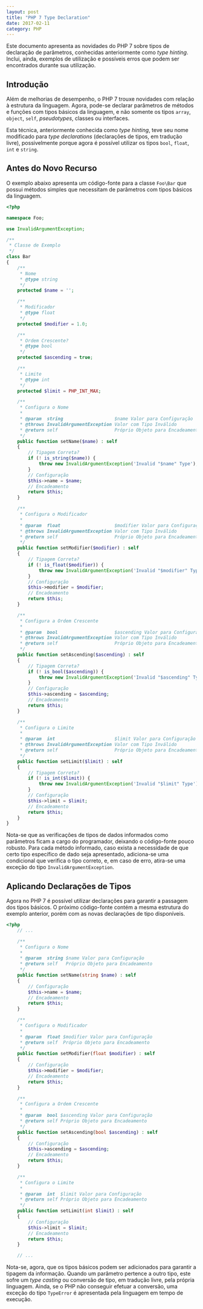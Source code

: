 ```yaml
---
layout: post
title: "PHP 7 Type Declaration"
date: 2017-02-11
category: PHP
---
```


Este documento apresenta as novidades do PHP 7 sobre tipos de declaração de parâmetros, conhecidas anteriormente como _type hinting_. Inclui, ainda, exemplos de utilização e possíveis erros que podem ser encontrados durante sua utilização.

## Introdução

Além de melhorias de desempenho, o PHP 7 trouxe novidades com relação à estrutura da linguagem. Agora, pode-se declarar parâmetros de métodos e funções com tipos básicos da linguagem, e não somente os tipos `array`, `object`, `self`, _pseudotypes_, classes ou interfaces.

Esta técnica, anteriormente conhecida como _type hinting_, teve seu nome modificado para _type declarations_ (declarações de tipos, em tradução livre), possivelmente porque agora é possível utilizar os tipos `bool`, `float`, `int` e `string`.

## Antes do Novo Recurso

O exemplo abaixo apresenta um código-fonte para a classe `Foo\Bar` que possui métodos simples que necessitam de parâmetros com tipos básicos da linguagem.

```php
<?php

namespace Foo;

use InvalidArgumentException;

/**
 * Classe de Exemplo
 */
class Bar
{
    /**
     * Nome
     * @type string
     */
    protected $name = '';

    /**
     * Modificador
     * @type float
     */
    protected $modifier = 1.0;

    /**
     * Ordem Crescente?
     * @type bool
     */
    protected $ascending = true;

    /**
     * Limite
     * @type int
     */
    protected $limit = PHP_INT_MAX;

    /**
     * Configura o Nome
     *
     * @param  string                   $name Valor para Configuração
     * @throws InvalidArgumentException Valor com Tipo Inválido
     * @return self                     Próprio Objeto para Encadeamento
     */
    public function setName($name) : self
    {
        // Tipagem Correta?
        if (! is_string($name)) {
            throw new InvalidArgumentException('Invalid "$name" Type');
        }
        // Configuração
        $this->name = $name;
        // Encadeamento
        return $this;
    }

    /**
     * Configura o Modificador
     *
     * @param  float                    $modifier Valor para Configuração
     * @throws InvalidArgumentException Valor com Tipo Inválido
     * @return self                     Próprio Objeto para Encadeamento
     */
    public function setModifier($modifier) : self
    {
        // Tipagem Correta?
        if (! is_float($modifier)) {
            throw new InvalidArgumentException('Invalid "$modifier" Type');
        }
        // Configuração
        $this->modifier = $modifier;
        // Encadeamento
        return $this;
    }

    /**
     * Configura a Ordem Crescente
     *
     * @param  bool                     $ascending Valor para Configuração
     * @throws InvalidArgumentException Valor com Tipo Inválido
     * @return self                     Próprio Objeto para Encadeamento
     */
    public function setAscending($ascending) : self
    {
        // Tipagem Correta?
        if (! is_bool($ascending)) {
            throw new InvalidArgumentException('Invalid "$ascending" Type');
        }
        // Configuração
        $this->ascending = $ascending;
        // Encadeamento
        return $this;
    }

    /**
     * Configura o Limite
     *
     * @param  int                      $limit Valor para Configuração
     * @throws InvalidArgumentException Valor com Tipo Inválido
     * @return self                     Próprio Objeto para Encadeamento
     */
    public function setLimit($limit) : self
    {
        // Tipagem Correta?
        if (! is_int($limit)) {
            throw new InvalidArgumentException('Invalid "$limit" Type');
        }
        // Configuração
        $this->limit = $limit;
        // Encadeamento
        return $this;
    }
}
```

Nota-se que as verificações de tipos de dados informados como parâmetros ficam a cargo do programador, deixando o código-fonte pouco robusto. Para cada método informado, caso exista a necessidade de que certo tipo específico de dado seja apresentado, adiciona-se uma condicional que verifica o tipo correto, e, em caso de erro, atira-se uma exceção do tipo `InvalidArgumentException`.

## Aplicando Declarações de Tipos

Agora no PHP 7 é possível utilizar declarações para garantir a passagem dos tipos básicos. O próximo código-fonte contém a mesma estrutura do exemplo anterior, porém com as novas declarações de tipo disponíveis.

```php
<?php
    // ...

    /**
     * Configura o Nome
     *
     * @param  string $name Valor para Configuração
     * @return self   Próprio Objeto para Encadeamento
     */
    public function setName(string $name) : self
    {
        // Configuração
        $this->name = $name;
        // Encadeamento
        return $this;
    }

    /**
     * Configura o Modificador
     *
     * @param  float $modifier Valor para Configuração
     * @return self  Próprio Objeto para Encadeamento
     */
    public function setModifier(float $modifier) : self
    {
        // Configuração
        $this->modifier = $modifier;
        // Encadeamento
        return $this;
    }

    /**
     * Configura a Ordem Crescente
     *
     * @param  bool $ascending Valor para Configuração
     * @return self Próprio Objeto para Encadeamento
     */
    public function setAscending(bool $ascending) : self
    {
        // Configuração
        $this->ascending = $ascending;
        // Encadeamento
        return $this;
    }

    /**
     * Configura o Limite
     *
     * @param  int  $limit Valor para Configuração
     * @return self Próprio Objeto para Encadeamento
     */
    public function setLimit(int $limit) : self
    {
        // Configuração
        $this->limit = $limit;
        // Encadeamento
        return $this;
    }

    // ...
```

Nota-se, agora, que os tipos básicos podem ser adicionados para garantir a tipagem da informação. Quando um parâmetro pertence a outro tipo, este sofre um _type casting_ ou conversão de tipo, em tradução livre, pela própria linguagem. Ainda, se o PHP não conseguir efetuar a conversão, uma exceção do tipo `TypeError` é apresentada pela linguagem em tempo de execução.

